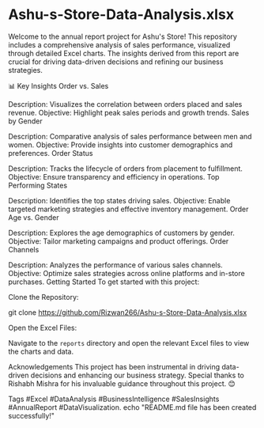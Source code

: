 # Ashu-s-Store-Data-Analysis.xlsx
Welcome to the annual report project for Ashu's Store! This repository includes a comprehensive analysis of sales performance, visualized through detailed Excel charts. The insights derived from this report are crucial for driving data-driven decisions and refining our business strategies.

📊 Key Insights
Order vs. Sales

Description: Visualizes the correlation between orders placed and sales revenue.
Objective: Highlight peak sales periods and growth trends.
Sales by Gender

Description: Comparative analysis of sales performance between men and women.
Objective: Provide insights into customer demographics and preferences.
Order Status

Description: Tracks the lifecycle of orders from placement to fulfillment.
Objective: Ensure transparency and efficiency in operations.
Top Performing States

Description: Identifies the top states driving sales.
Objective: Enable targeted marketing strategies and effective inventory management.
Order Age vs. Gender

Description: Explores the age demographics of customers by gender.
Objective: Tailor marketing campaigns and product offerings.
Order Channels

Description: Analyzes the performance of various sales channels.
Objective: Optimize sales strategies across online platforms and in-store purchases.
Getting Started
To get started with this project:

Clone the Repository:

git clone https://github.com/Rizwan266/Ashu-s-Store-Data-Analysis.xlsx

Open the Excel Files:

Navigate to the `reports` directory and open the relevant Excel files to view the charts and data.

Acknowledgements
This project has been instrumental in driving data-driven decisions and enhancing our business strategy. Special thanks to Rishabh Mishra for his invaluable guidance throughout this project. 😊

Tags
#Excel #DataAnalysis #BusinessIntelligence #SalesInsights #AnnualReport #DataVisualization. echo "README.md file has been created successfully!"

